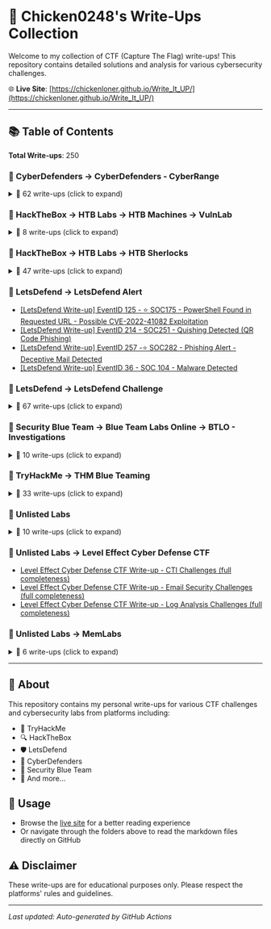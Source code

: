 # 🔐 Chicken0248's Write-Ups Collection

Welcome to my collection of CTF (Capture The Flag) write-ups! This repository contains detailed solutions and analysis for various cybersecurity challenges.

🌐 **Live Site**: [https://chickenloner.github.io/Write_It_UP/](https://chickenloner.github.io/Write_It_UP/)

---

## 📚 Table of Contents

**Total Write-ups**: 250

### 📁 CyberDefenders → CyberDefenders - CyberRange

<details>
<summary>📝 62 write-ups (click to expand)</summary>

- [[CyberDefenders Write-up] 3CX Supply Chain](CyberDefenders/CyberDefenders%20-%20CyberRange/%5BCyberDefenders%20Write-up%5D%203CX%20Supply%20Chain.md)
- [[CyberDefenders Write-up] Acoustic](CyberDefenders/CyberDefenders%20-%20CyberRange/%5BCyberDefenders%20Write-up%5D%20Acoustic.md)
- [[CyberDefenders Write-up] AfricanFalls](CyberDefenders/CyberDefenders%20-%20CyberRange/%5BCyberDefenders%20Write-up%5D%20AfricanFalls.md)
- [[CyberDefenders Write-up] AndroidBreach](CyberDefenders/CyberDefenders%20-%20CyberRange/%5BCyberDefenders%20Write-up%5D%20AndroidBreach.md)
- [[CyberDefenders Write-up] Andromeda Bot](CyberDefenders/CyberDefenders%20-%20CyberRange/%5BCyberDefenders%20Write-up%5D%20Andromeda%20Bot.md)
- [[CyberDefenders Write-up] BankingTroubles](CyberDefenders/CyberDefenders%20-%20CyberRange/%5BCyberDefenders%20Write-up%5D%20BankingTroubles.md)
- [[CyberDefenders Write-up] BlackEnergy](CyberDefenders/CyberDefenders%20-%20CyberRange/%5BCyberDefenders%20Write-up%5D%20BlackEnergy.md)
- [[CyberDefenders Write-up] BlueSky Ransomware](CyberDefenders/CyberDefenders%20-%20CyberRange/%5BCyberDefenders%20Write-up%5D%20BlueSky%20Ransomware.md)
- [[CyberDefenders Write-up] Brave](CyberDefenders/CyberDefenders%20-%20CyberRange/%5BCyberDefenders%20Write-up%5D%20Brave.md)
- [[CyberDefenders Write-up] DeepDive](CyberDefenders/CyberDefenders%20-%20CyberRange/%5BCyberDefenders%20Write-up%5D%20DeepDive.md)
- [[CyberDefenders Write-up] DumpMe](CyberDefenders/CyberDefenders%20-%20CyberRange/%5BCyberDefenders%20Write-up%5D%20DumpMe.md)
- [[CyberDefenders Write-up] Emprisa Maldoc](CyberDefenders/CyberDefenders%20-%20CyberRange/%5BCyberDefenders%20Write-up%5D%20Emprisa%20Maldoc.md)
- [[CyberDefenders Write-up] EscapeRoom](CyberDefenders/CyberDefenders%20-%20CyberRange/%5BCyberDefenders%20Write-up%5D%20EscapeRoom.md)
- [[CyberDefenders Write-up] FakeGPT](CyberDefenders/CyberDefenders%20-%20CyberRange/%5BCyberDefenders%20Write-up%5D%20FakeGPT.md)
- [[CyberDefenders Write-up] Fog Ransomware](CyberDefenders/CyberDefenders%20-%20CyberRange/%5BCyberDefenders%20Write-up%5D%20Fog%20Ransomware.md)
- [[CyberDefenders Write-up] GetPDF](CyberDefenders/CyberDefenders%20-%20CyberRange/%5BCyberDefenders%20Write-up%5D%20GetPDF.md)
- [[CyberDefenders Write-up] GoldenSpray](CyberDefenders/CyberDefenders%20-%20CyberRange/%5BCyberDefenders%20Write-up%5D%20GoldenSpray.md)
- [[CyberDefenders Write-up] GrabThePhisher](CyberDefenders/CyberDefenders%20-%20CyberRange/%5BCyberDefenders%20Write-up%5D%20GrabThePhisher.md)
- [[CyberDefenders Write-up] Hacked](CyberDefenders/CyberDefenders%20-%20CyberRange/%5BCyberDefenders%20Write-up%5D%20Hacked.md)
- [[CyberDefenders Write-up] Hammered](CyberDefenders/CyberDefenders%20-%20CyberRange/%5BCyberDefenders%20Write-up%5D%20Hammered.md)
- [[CyberDefenders Write-up] HawkEye](CyberDefenders/CyberDefenders%20-%20CyberRange/%5BCyberDefenders%20Write-up%5D%20HawkEye.md)
- [[CyberDefenders Write-up] HireMe](CyberDefenders/CyberDefenders%20-%20CyberRange/%5BCyberDefenders%20Write-up%5D%20HireMe.md)
- [[CyberDefenders Write-up] IcedID](CyberDefenders/CyberDefenders%20-%20CyberRange/%5BCyberDefenders%20Write-up%5D%20IcedID.md)
- [[CyberDefenders Write-up] IcedID 2](CyberDefenders/CyberDefenders%20-%20CyberRange/%5BCyberDefenders%20Write-up%5D%20IcedID%202.md)
- [[CyberDefenders Write-up] Injector](CyberDefenders/CyberDefenders%20-%20CyberRange/%5BCyberDefenders%20Write-up%5D%20Injector.md)
- [[CyberDefenders Write-up] Insider](CyberDefenders/CyberDefenders%20-%20CyberRange/%5BCyberDefenders%20Write-up%5D%20Insider.md)
- [[CyberDefenders Write-up] Kerberoasted](CyberDefenders/CyberDefenders%20-%20CyberRange/%5BCyberDefenders%20Write-up%5D%20Kerberoasted.md)
- [[CyberDefenders Write-up] Lespion](CyberDefenders/CyberDefenders%20-%20CyberRange/%5BCyberDefenders%20Write-up%5D%20Lespion.md)
- [[CyberDefenders Write-up] MSIXPhish](CyberDefenders/CyberDefenders%20-%20CyberRange/%5BCyberDefenders%20Write-up%5D%20MSIXPhish.md)
- [[CyberDefenders Write-up] MalDoc101](CyberDefenders/CyberDefenders%20-%20CyberRange/%5BCyberDefenders%20Write-up%5D%20MalDoc101.md)
- [[CyberDefenders Write-up] MeteorHit](CyberDefenders/CyberDefenders%20-%20CyberRange/%5BCyberDefenders%20Write-up%5D%20MeteorHit.md)
- [[CyberDefenders Write-up] MrGamer](CyberDefenders/CyberDefenders%20-%20CyberRange/%5BCyberDefenders%20Write-up%5D%20MrGamer.md)
- [[CyberDefenders Write-up] MrRobot](CyberDefenders/CyberDefenders%20-%20CyberRange/%5BCyberDefenders%20Write-up%5D%20MrRobot.md)
- [[CyberDefenders Write-up] NintendoHunt](CyberDefenders/CyberDefenders%20-%20CyberRange/%5BCyberDefenders%20Write-up%5D%20NintendoHunt.md)
- [[CyberDefenders Write-up] NukeTheBrowser](CyberDefenders/CyberDefenders%20-%20CyberRange/%5BCyberDefenders%20Write-up%5D%20NukeTheBrowser.md)
- [[CyberDefenders Write-up] Obfuscated](CyberDefenders/CyberDefenders%20-%20CyberRange/%5BCyberDefenders%20Write-up%5D%20Obfuscated.md)
- [[CyberDefenders Write-up] Oski](CyberDefenders/CyberDefenders%20-%20CyberRange/%5BCyberDefenders%20Write-up%5D%20Oski.md)
- [[CyberDefenders Write-up] PacketMaze](CyberDefenders/CyberDefenders%20-%20CyberRange/%5BCyberDefenders%20Write-up%5D%20PacketMaze.md)
- [[CyberDefenders Write-up] PhishStrike](CyberDefenders/CyberDefenders%20-%20CyberRange/%5BCyberDefenders%20Write-up%5D%20PhishStrike.md)
- [[CyberDefenders Write-up] Phobos](CyberDefenders/CyberDefenders%20-%20CyberRange/%5BCyberDefenders%20Write-up%5D%20Phobos.md)
- [[CyberDefenders Write-up] PoisonedCredentials](CyberDefenders/CyberDefenders%20-%20CyberRange/%5BCyberDefenders%20Write-up%5D%20PoisonedCredentials.md)
- [[CyberDefenders Write-up] PsExec Hunt](CyberDefenders/CyberDefenders%20-%20CyberRange/%5BCyberDefenders%20Write-up%5D%20PsExec%20Hunt.md)
- [[CyberDefenders Write-up] QBot](CyberDefenders/CyberDefenders%20-%20CyberRange/%5BCyberDefenders%20Write-up%5D%20QBot.md)
- [[CyberDefenders Write-up] Ramnit](CyberDefenders/CyberDefenders%20-%20CyberRange/%5BCyberDefenders%20Write-up%5D%20Ramnit.md)
- [[CyberDefenders Write-up] Red Stealer](CyberDefenders/CyberDefenders%20-%20CyberRange/%5BCyberDefenders%20Write-up%5D%20Red%20Stealer.md)
- [[CyberDefenders Write-up] RedLine](CyberDefenders/CyberDefenders%20-%20CyberRange/%5BCyberDefenders%20Write-up%5D%20RedLine.md)
- [[CyberDefenders Write-up] Reveal](CyberDefenders/CyberDefenders%20-%20CyberRange/%5BCyberDefenders%20Write-up%5D%20Reveal.md)
- [[CyberDefenders Write-up] Seized](CyberDefenders/CyberDefenders%20-%20CyberRange/%5BCyberDefenders%20Write-up%5D%20Seized.md)
- [[CyberDefenders Write-up] ShadowRoast](CyberDefenders/CyberDefenders%20-%20CyberRange/%5BCyberDefenders%20Write-up%5D%20ShadowRoast.md)
- [[CyberDefenders Write-up] SpottedInTheWild](CyberDefenders/CyberDefenders%20-%20CyberRange/%5BCyberDefenders%20Write-up%5D%20SpottedInTheWild.md)
- [[CyberDefenders Write-up] Sysinternals](CyberDefenders/CyberDefenders%20-%20CyberRange/%5BCyberDefenders%20Write-up%5D%20Sysinternals.md)
- [[CyberDefenders Write-up] T1197](CyberDefenders/CyberDefenders%20-%20CyberRange/%5BCyberDefenders%20Write-up%5D%20T1197.md)
- [[CyberDefenders Write-up] The Crime](CyberDefenders/CyberDefenders%20-%20CyberRange/%5BCyberDefenders%20Write-up%5D%20The%20Crime.md)
- [[CyberDefenders Write-up] Tomcat Takeover](CyberDefenders/CyberDefenders%20-%20CyberRange/%5BCyberDefenders%20Write-up%5D%20Tomcat%20Takeover.md)
- [[CyberDefenders Write-up] Trigona Ransomware](CyberDefenders/CyberDefenders%20-%20CyberRange/%5BCyberDefenders%20Write-up%5D%20Trigona%20Ransomware.md)
- [[CyberDefenders Write-up] Ulysses](CyberDefenders/CyberDefenders%20-%20CyberRange/%5BCyberDefenders%20Write-up%5D%20Ulysses.md)
- [[CyberDefenders Write-up] UnPackMe](CyberDefenders/CyberDefenders%20-%20CyberRange/%5BCyberDefenders%20Write-up%5D%20UnPackMe.md)
- [[CyberDefenders Write-up] Web Investigation](CyberDefenders/CyberDefenders%20-%20CyberRange/%5BCyberDefenders%20Write-up%5D%20Web%20Investigation.md)
- [[CyberDefenders Write-up] WebStrike](CyberDefenders/CyberDefenders%20-%20CyberRange/%5BCyberDefenders%20Write-up%5D%20WebStrike.md)
- [[CyberDefenders Write-up] WireDive](CyberDefenders/CyberDefenders%20-%20CyberRange/%5BCyberDefenders%20Write-up%5D%20WireDive.md)
- [[CyberDefenders Write-up] XLM Macros](CyberDefenders/CyberDefenders%20-%20CyberRange/%5BCyberDefenders%20Write-up%5D%20XLM%20Macros.md)
- [[CyberDefenders Write-up] Yellow RAT](CyberDefenders/CyberDefenders%20-%20CyberRange/%5BCyberDefenders%20Write-up%5D%20Yellow%20RAT.md)

</details>

### 📁 HackTheBox → HTB Labs → HTB Machines → VulnLab

<details>
<summary>📝 8 write-ups (click to expand)</summary>

- [[HTB Write-up] Baby](HackTheBox/HTB%20Labs/HTB%20Machines/VulnLab/%5BHTB%20Write-up%5D%20Baby.md)
- [[HTB Write-up] BabyTwo](HackTheBox/HTB%20Labs/HTB%20Machines/VulnLab/%5BHTB%20Write-up%5D%20BabyTwo.md)
- [[HTB Write-up] Breach](HackTheBox/HTB%20Labs/HTB%20Machines/VulnLab/%5BHTB%20Write-up%5D%20Breach.md)
- [[HTB Write-up] Job](HackTheBox/HTB%20Labs/HTB%20Machines/VulnLab/%5BHTB%20Write-up%5D%20Job.md)
- [[HTB Write-up] Media](HackTheBox/HTB%20Labs/HTB%20Machines/VulnLab/%5BHTB%20Write-up%5D%20Media.md)
- [[HTB Write-up] Retro](HackTheBox/HTB%20Labs/HTB%20Machines/VulnLab/%5BHTB%20Write-up%5D%20Retro.md)
- [[HTB Write-up] Sendai](HackTheBox/HTB%20Labs/HTB%20Machines/VulnLab/%5BHTB%20Write-up%5D%20Sendai.md)
- [[HTB Write-up] Sweep](HackTheBox/HTB%20Labs/HTB%20Machines/VulnLab/%5BHTB%20Write-up%5D%20Sweep.md)

</details>

### 📁 HackTheBox → HTB Labs → HTB Sherlocks

<details>
<summary>📝 47 write-ups (click to expand)</summary>

- [[HTB Sherlocks Write-up] APTNightmare](HackTheBox/HTB%20Labs/HTB%20Sherlocks/%5BHTB%20Sherlocks%20Write-up%5D%20APTNightmare.md)
- [[HTB Sherlocks Write-up] APTNightmare-2](HackTheBox/HTB%20Labs/HTB%20Sherlocks/%5BHTB%20Sherlocks%20Write-up%5D%20APTNightmare-2.md)
- [[HTB Sherlocks Write-up] BFT](HackTheBox/HTB%20Labs/HTB%20Sherlocks/%5BHTB%20Sherlocks%20Write-up%5D%20BFT.md)
- [[HTB Sherlocks Write-up] BOughT](HackTheBox/HTB%20Labs/HTB%20Sherlocks/%5BHTB%20Sherlocks%20Write-up%5D%20BOughT.md)
- [[HTB Sherlocks Write-up] Brutus](HackTheBox/HTB%20Labs/HTB%20Sherlocks/%5BHTB%20Sherlocks%20Write-up%5D%20Brutus.md)
- [[HTB Sherlocks Write-up] Bumblebee](HackTheBox/HTB%20Labs/HTB%20Sherlocks/%5BHTB%20Sherlocks%20Write-up%5D%20Bumblebee.md)
- [[HTB Sherlocks Write-up] Campfire-1](HackTheBox/HTB%20Labs/HTB%20Sherlocks/%5BHTB%20Sherlocks%20Write-up%5D%20Campfire-1.md)
- [[HTB Sherlocks Write-up] Campfire-2](HackTheBox/HTB%20Labs/HTB%20Sherlocks/%5BHTB%20Sherlocks%20Write-up%5D%20Campfire-2.md)
- [[HTB Sherlocks Write-up] Compromised](HackTheBox/HTB%20Labs/HTB%20Sherlocks/%5BHTB%20Sherlocks%20Write-up%5D%20Compromised.md)
- [[HTB Sherlocks Write-up] Constellation](HackTheBox/HTB%20Labs/HTB%20Sherlocks/%5BHTB%20Sherlocks%20Write-up%5D%20Constellation.md)
- [[HTB Sherlocks Write-up] CrewCrow](HackTheBox/HTB%20Labs/HTB%20Sherlocks/%5BHTB%20Sherlocks%20Write-up%5D%20CrewCrow.md)
- [[HTB Sherlocks Write-up] CrownJewel-1](HackTheBox/HTB%20Labs/HTB%20Sherlocks/%5BHTB%20Sherlocks%20Write-up%5D%20CrownJewel-1.md)
- [[HTB Sherlocks Write-up] CrownJewel-2](HackTheBox/HTB%20Labs/HTB%20Sherlocks/%5BHTB%20Sherlocks%20Write-up%5D%20CrownJewel-2.md)
- [[HTB Sherlocks Write-up] Detroit becomes Human](HackTheBox/HTB%20Labs/HTB%20Sherlocks/%5BHTB%20Sherlocks%20Write-up%5D%20Detroit%20becomes%20Human.md)
- [[HTB Sherlocks Write-up] Heartbreaker-Continuum](HackTheBox/HTB%20Labs/HTB%20Sherlocks/%5BHTB%20Sherlocks%20Write-up%5D%20Heartbreaker-Continuum.md)
- [[HTB Sherlocks Write-up] Heartbreaker-Denouement](HackTheBox/HTB%20Labs/HTB%20Sherlocks/%5BHTB%20Sherlocks%20Write-up%5D%20Heartbreaker-Denouement.md)
- [[HTB Sherlocks Write-up] Hyperfiletable](HackTheBox/HTB%20Labs/HTB%20Sherlocks/%5BHTB%20Sherlocks%20Write-up%5D%20Hyperfiletable.md)
- [[HTB Sherlocks Write-up] Jingle Bell](HackTheBox/HTB%20Labs/HTB%20Sherlocks/%5BHTB%20Sherlocks%20Write-up%5D%20Jingle%20Bell.md)
- [[HTB Sherlocks Write-up] Jugglin](HackTheBox/HTB%20Labs/HTB%20Sherlocks/%5BHTB%20Sherlocks%20Write-up%5D%20Jugglin.md)
- [[HTB Sherlocks Write-up] Knock Knock](HackTheBox/HTB%20Labs/HTB%20Sherlocks/%5BHTB%20Sherlocks%20Write-up%5D%20Knock%20Knock.md)
- [[HTB Sherlocks Write-up] Litter](HackTheBox/HTB%20Labs/HTB%20Sherlocks/%5BHTB%20Sherlocks%20Write-up%5D%20Litter.md)
- [[HTB Sherlocks Write-up] Lockpick](HackTheBox/HTB%20Labs/HTB%20Sherlocks/%5BHTB%20Sherlocks%20Write-up%5D%20Lockpick.md)
- [[HTB Sherlocks Write-up] Logjammer](HackTheBox/HTB%20Labs/HTB%20Sherlocks/%5BHTB%20Sherlocks%20Write-up%5D%20Logjammer.md)
- [[HTB Sherlocks Write-up] Meerkat](HackTheBox/HTB%20Labs/HTB%20Sherlocks/%5BHTB%20Sherlocks%20Write-up%5D%20Meerkat.md)
- [[HTB Sherlocks Write-up] NeuroSync-D](HackTheBox/HTB%20Labs/HTB%20Sherlocks/%5BHTB%20Sherlocks%20Write-up%5D%20NeuroSync-D.md)
- [[HTB Sherlocks Write-up] Noted](HackTheBox/HTB%20Labs/HTB%20Sherlocks/%5BHTB%20Sherlocks%20Write-up%5D%20Noted.md)
- [[HTB Sherlocks Write-up] Noxious](HackTheBox/HTB%20Labs/HTB%20Sherlocks/%5BHTB%20Sherlocks%20Write-up%5D%20Noxious.md)
- [[HTB Sherlocks Write-up] Nubilum-2](HackTheBox/HTB%20Labs/HTB%20Sherlocks/%5BHTB%20Sherlocks%20Write-up%5D%20Nubilum-2.md)
- [[HTB Sherlocks Write-up] Nuts](HackTheBox/HTB%20Labs/HTB%20Sherlocks/%5BHTB%20Sherlocks%20Write-up%5D%20Nuts.md)
- [[HTB Sherlocks Write-up] OPTinselTrace24-3 Blizzard Breakdown](HackTheBox/HTB%20Labs/HTB%20Sherlocks/%5BHTB%20Sherlocks%20Write-up%5D%20OPTinselTrace24-3%20Blizzard%20Breakdown.md)
- [[HTB Sherlocks Write-up] OPTinselTrace24-4 Neural Noel](HackTheBox/HTB%20Labs/HTB%20Sherlocks/%5BHTB%20Sherlocks%20Write-up%5D%20OPTinselTrace24-4%20Neural%20Noel.md)
- [[HTB Sherlocks Write-up] OpSalwarKameez24-1 Super-Star](HackTheBox/HTB%20Labs/HTB%20Sherlocks/%5BHTB%20Sherlocks%20Write-up%5D%20OpSalwarKameez24-1%20Super-Star.md)
- [[HTB Sherlocks Write-up] OpSalwarKameez24-2 Magic-Show](HackTheBox/HTB%20Labs/HTB%20Sherlocks/%5BHTB%20Sherlocks%20Write-up%5D%20OpSalwarKameez24-2%20Magic-Show.md)
- [[HTB Sherlocks Write-up] OpSalwarKameez24-4 Salsa-Dance](HackTheBox/HTB%20Labs/HTB%20Sherlocks/%5BHTB%20Sherlocks%20Write-up%5D%20OpSalwarKameez24-4%20Salsa-Dance.md)
- [[HTB Sherlocks Write-up] OpTinselTrace24-1 Sneaky Cookies](HackTheBox/HTB%20Labs/HTB%20Sherlocks/%5BHTB%20Sherlocks%20Write-up%5D%20OpTinselTrace24-1%20Sneaky%20Cookies.md)
- [[HTB Sherlocks Write-up] Pikaptcha](HackTheBox/HTB%20Labs/HTB%20Sherlocks/%5BHTB%20Sherlocks%20Write-up%5D%20Pikaptcha.md)
- [[HTB Sherlocks Write-up] Psittaciformes](HackTheBox/HTB%20Labs/HTB%20Sherlocks/%5BHTB%20Sherlocks%20Write-up%5D%20Psittaciformes.md)
- [[HTB Sherlocks Write-up] Reaper](HackTheBox/HTB%20Labs/HTB%20Sherlocks/%5BHTB%20Sherlocks%20Write-up%5D%20Reaper.md)
- [[HTB Sherlocks Write-up] ReliableThreat](HackTheBox/HTB%20Labs/HTB%20Sherlocks/%5BHTB%20Sherlocks%20Write-up%5D%20ReliableThreat.md)
- [[HTB Sherlocks Write-up] RogueOne](HackTheBox/HTB%20Labs/HTB%20Sherlocks/%5BHTB%20Sherlocks%20Write-up%5D%20RogueOne.md)
- [[HTB Sherlocks Write-up] Takedown](HackTheBox/HTB%20Labs/HTB%20Sherlocks/%5BHTB%20Sherlocks%20Write-up%5D%20Takedown.md)
- [[HTB Sherlocks Write-up] TickTock](HackTheBox/HTB%20Labs/HTB%20Sherlocks/%5BHTB%20Sherlocks%20Write-up%5D%20TickTock.md)
- [[HTB Sherlocks Write-up] Tracer](HackTheBox/HTB%20Labs/HTB%20Sherlocks/%5BHTB%20Sherlocks%20Write-up%5D%20Tracer.md)
- [[HTB Sherlocks Write-up] Trent](HackTheBox/HTB%20Labs/HTB%20Sherlocks/%5BHTB%20Sherlocks%20Write-up%5D%20Trent.md)
- [[HTB Sherlocks Write-up] Ultimatum](HackTheBox/HTB%20Labs/HTB%20Sherlocks/%5BHTB%20Sherlocks%20Write-up%5D%20Ultimatum.md)
- [[HTB Sherlocks Write-up] Unit42](HackTheBox/HTB%20Labs/HTB%20Sherlocks/%5BHTB%20Sherlocks%20Write-up%5D%20Unit42.md)
- [[HTB Sherlocks Write-up] Unsupervised](HackTheBox/HTB%20Labs/HTB%20Sherlocks/%5BHTB%20Sherlocks%20Write-up%5D%20Unsupervised.md)

</details>

### 📁 LetsDefend → LetsDefend Alert

- [[LetsDefend Write-up] EventID 125 - ⭐ SOC175 - PowerShell Found in Requested URL - Possible CVE-2022-41082 Exploitation](LetsDefend/LetsDefend%20Alert/%5BLetsDefend%20Write-up%5D%20EventID%20125%20-%20%E2%AD%90%20SOC175%20-%20PowerShell%20Found%20in%20Requested%20URL%20-%20Possible%20CVE-2022-41082%20Exploitation.md)
- [[LetsDefend Write-up] EventID 214 - SOC251 - Quishing Detected (QR Code Phishing)](LetsDefend/LetsDefend%20Alert/%5BLetsDefend%20Write-up%5D%20EventID%20214%20-%20SOC251%20-%20Quishing%20Detected%20%28QR%20Code%20Phishing%29.md)
- [[LetsDefend Write-up] EventID 257 -⭐ SOC282 - Phishing Alert - Deceptive Mail Detected](LetsDefend/LetsDefend%20Alert/%5BLetsDefend%20Write-up%5D%20EventID%20257%20-%E2%AD%90%20SOC282%20-%20Phishing%20Alert%20-%20Deceptive%20Mail%20Detected.md)
- [[LetsDefend Write-up] EventID 36 - SOC 104 - Malware Detected](LetsDefend/LetsDefend%20Alert/%5BLetsDefend%20Write-up%5D%20EventID%2036%20-%20SOC%20104%20-%20Malware%20Detected.md)

### 📁 LetsDefend → LetsDefend Challenge

<details>
<summary>📝 67 write-ups (click to expand)</summary>

- [[LetsDefend Write-up] Agniane Stealer](LetsDefend/LetsDefend%20Challenge/%5BLetsDefend%20Write-up%5D%20Agniane%20Stealer.md)
- [[LetsDefend Write-up] AstasiaLoader](LetsDefend/LetsDefend%20Challenge/%5BLetsDefend%20Write-up%5D%20AstasiaLoader.md)
- [[LetsDefend Write-up] Batch Downloader](LetsDefend/LetsDefend%20Challenge/%5BLetsDefend%20Write-up%5D%20Batch%20Downloader.md)
- [[LetsDefend Write-up] Brute Force Attacks](LetsDefend/LetsDefend%20Challenge/%5BLetsDefend%20Write-up%5D%20Brute%20Force%20Attacks.md)
- [[LetsDefend Write-up] Compromised Chat Server](LetsDefend/LetsDefend%20Challenge/%5BLetsDefend%20Write-up%5D%20Compromised%20Chat%20Server.md)
- [[LetsDefend Write-up] Compromised ICS Device](LetsDefend/LetsDefend%20Challenge/%5BLetsDefend%20Write-up%5D%20Compromised%20ICS%20Device.md)
- [[LetsDefend Write-up] Compromised Network Printer](LetsDefend/LetsDefend%20Challenge/%5BLetsDefend%20Write-up%5D%20Compromised%20Network%20Printer.md)
- [[LetsDefend Write-up] Confluence CVE-2023-22527](LetsDefend/LetsDefend%20Challenge/%5BLetsDefend%20Write-up%5D%20Confluence%20CVE-2023-22527.md)
- [[LetsDefend Write-up] DLL Stealer](LetsDefend/LetsDefend%20Challenge/%5BLetsDefend%20Write-up%5D%20DLL%20Stealer.md)
- [[LetsDefend Write-up] Disclose The Agent](LetsDefend/LetsDefend%20Challenge/%5BLetsDefend%20Write-up%5D%20Disclose%20The%20Agent.md)
- [[LetsDefend Write-up] Discord Forensics](LetsDefend/LetsDefend%20Challenge/%5BLetsDefend%20Write-up%5D%20Discord%20Forensics.md)
- [[LetsDefend Write-up] Downloader](LetsDefend/LetsDefend%20Challenge/%5BLetsDefend%20Write-up%5D%20Downloader.md)
- [[LetsDefend Write-up] Email Analysis](LetsDefend/LetsDefend%20Challenge/%5BLetsDefend%20Write-up%5D%20Email%20Analysis.md)
- [[LetsDefend Write-up] Excel 4.0 Macros](LetsDefend/LetsDefend%20Challenge/%5BLetsDefend%20Write-up%5D%20Excel%204.0%20Macros.md)
- [[LetsDefend Write-up] Golang Ransomware](LetsDefend/LetsDefend%20Challenge/%5BLetsDefend%20Write-up%5D%20Golang%20Ransomware.md)
- [[LetsDefend Write-up] Http Basic Auth](LetsDefend/LetsDefend%20Challenge/%5BLetsDefend%20Write-up%5D%20Http%20Basic%20Auth.md)
- [[LetsDefend Write-up] IcedID Malware Family](LetsDefend/LetsDefend%20Challenge/%5BLetsDefend%20Write-up%5D%20IcedID%20Malware%20Family.md)
- [[LetsDefend Write-up] ImageStegano](LetsDefend/LetsDefend%20Challenge/%5BLetsDefend%20Write-up%5D%20ImageStegano.md)
- [[LetsDefend Write-up] Infection with Cobalt Strike](LetsDefend/LetsDefend%20Challenge/%5BLetsDefend%20Write-up%5D%20Infection%20with%20Cobalt%20Strike.md)
- [[LetsDefend Write-up] Investigate Web Attack](LetsDefend/LetsDefend%20Challenge/%5BLetsDefend%20Write-up%5D%20Investigate%20Web%20Attack.md)
- [[LetsDefend Write-up] Java Shellcode](LetsDefend/LetsDefend%20Challenge/%5BLetsDefend%20Write-up%5D%20Java%20Shellcode.md)
- [[LetsDefend Write-up] Kernel Exploit](LetsDefend/LetsDefend%20Challenge/%5BLetsDefend%20Write-up%5D%20Kernel%20Exploit.md)
- [[LetsDefend Write-up] Kimsuky APT Group](LetsDefend/LetsDefend%20Challenge/%5BLetsDefend%20Write-up%5D%20Kimsuky%20APT%20Group.md)
- [[LetsDefend Write-up] Linux Disk Forensics](LetsDefend/LetsDefend%20Challenge/%5BLetsDefend%20Write-up%5D%20Linux%20Disk%20Forensics.md)
- [[LetsDefend Write-up] Linux Forensics](LetsDefend/LetsDefend%20Challenge/%5BLetsDefend%20Write-up%5D%20Linux%20Forensics.md)
- [[LetsDefend Write-up] Linux Memory Forensics](LetsDefend/LetsDefend%20Challenge/%5BLetsDefend%20Write-up%5D%20Linux%20Memory%20Forensics.md)
- [[LetsDefend Write-up] LockBit](LetsDefend/LetsDefend%20Challenge/%5BLetsDefend%20Write-up%5D%20LockBit.md)
- [[LetsDefend Write-up] Log Analysis With Sysmon](LetsDefend/LetsDefend%20Challenge/%5BLetsDefend%20Write-up%5D%20Log%20Analysis%20With%20Sysmon.md)
- [[LetsDefend Write-up] MSHTML](LetsDefend/LetsDefend%20Challenge/%5BLetsDefend%20Write-up%5D%20MSHTML.md)
- [[LetsDefend Write-up] Malicious AutoIT](LetsDefend/LetsDefend%20Challenge/%5BLetsDefend%20Write-up%5D%20Malicious%20AutoIT.md)
- [[LetsDefend Write-up] Malicious Chrome Extension](LetsDefend/LetsDefend%20Challenge/%5BLetsDefend%20Write-up%5D%20Malicious%20Chrome%20Extension.md)
- [[LetsDefend Write-up] Malicious Doc](LetsDefend/LetsDefend%20Challenge/%5BLetsDefend%20Write-up%5D%20Malicious%20Doc.md)
- [[LetsDefend Write-up] Malicious VBA](LetsDefend/LetsDefend%20Challenge/%5BLetsDefend%20Write-up%5D%20Malicious%20VBA.md)
- [[LetsDefend Write-up] Malicious Web Traffic Analys](LetsDefend/LetsDefend%20Challenge/%5BLetsDefend%20Write-up%5D%20Malicious%20Web%20Traffic%20Analys.md)
- [[LetsDefend Write-up] Malicious WordPress Plugin](LetsDefend/LetsDefend%20Challenge/%5BLetsDefend%20Write-up%5D%20Malicious%20WordPress%20Plugin.md)
- [[LetsDefend Write-up] Memory Analysis](LetsDefend/LetsDefend%20Challenge/%5BLetsDefend%20Write-up%5D%20Memory%20Analysis.md)
- [[LetsDefend Write-up] NTFS Forensics](LetsDefend/LetsDefend%20Challenge/%5BLetsDefend%20Write-up%5D%20NTFS%20Forensics.md)
- [[LetsDefend Write-up] Obfuscated JavaScript](LetsDefend/LetsDefend%20Challenge/%5BLetsDefend%20Write-up%5D%20Obfuscated%20JavaScript.md)
- [[LetsDefend Write-up] Obfuscated RAT](LetsDefend/LetsDefend%20Challenge/%5BLetsDefend%20Write-up%5D%20Obfuscated%20RAT.md)
- [[LetsDefend Write-up] PCAP Analysis](LetsDefend/LetsDefend%20Challenge/%5BLetsDefend%20Write-up%5D%20PCAP%20Analysis.md)
- [[LetsDefend Write-up] PDF Analysis](LetsDefend/LetsDefend%20Challenge/%5BLetsDefend%20Write-up%5D%20PDF%20Analysis.md)
- [[LetsDefend Write-up] PDFURI](LetsDefend/LetsDefend%20Challenge/%5BLetsDefend%20Write-up%5D%20PDFURI.md)
- [[LetsDefend Write-up] PHP-CGI (CVE-2024-4577)](LetsDefend/LetsDefend%20Challenge/%5BLetsDefend%20Write-up%5D%20PHP-CGI%20%28CVE-2024-4577%29.md)
- [[LetsDefend Write-up] Phishing Email](LetsDefend/LetsDefend%20Challenge/%5BLetsDefend%20Write-up%5D%20Phishing%20Email.md)
- [[LetsDefend Write-up] Port Scan Activity](LetsDefend/LetsDefend%20Challenge/%5BLetsDefend%20Write-up%5D%20Port%20Scan%20Activity.md)
- [[LetsDefend Write-up] PowerShell Script](LetsDefend/LetsDefend%20Challenge/%5BLetsDefend%20Write-up%5D%20PowerShell%20Script.md)
- [[LetsDefend Write-up] Presentation As a Malware](LetsDefend/LetsDefend%20Challenge/%5BLetsDefend%20Write-up%5D%20Presentation%20As%20a%20Malware.md)
- [[LetsDefend Write-up] PrintNightmare](LetsDefend/LetsDefend%20Challenge/%5BLetsDefend%20Write-up%5D%20PrintNightmare.md)
- [[LetsDefend Write-up] QakBot Malware](LetsDefend/LetsDefend%20Challenge/%5BLetsDefend%20Write-up%5D%20QakBot%20Malware.md)
- [[LetsDefend Write-up] Ransomware Attack](LetsDefend/LetsDefend%20Challenge/%5BLetsDefend%20Write-up%5D%20Ransomware%20Attack.md)
- [[LetsDefend Write-up] RegistryHive](LetsDefend/LetsDefend%20Challenge/%5BLetsDefend%20Write-up%5D%20RegistryHive.md)
- [[LetsDefend Write-up] Remote Working](LetsDefend/LetsDefend%20Challenge/%5BLetsDefend%20Write-up%5D%20Remote%20Working.md)
- [[LetsDefend Write-up] Revenge RAT](LetsDefend/LetsDefend%20Challenge/%5BLetsDefend%20Write-up%5D%20Revenge%20RAT.md)
- [[LetsDefend Write-up] Serpent Stealer](LetsDefend/LetsDefend%20Challenge/%5BLetsDefend%20Write-up%5D%20Serpent%20Stealer.md)
- [[LetsDefend Write-up] Shellshock Attack](LetsDefend/LetsDefend%20Challenge/%5BLetsDefend%20Write-up%5D%20Shellshock%20Attack.md)
- [[LetsDefend Write-up] Suspicious Browser Extension](LetsDefend/LetsDefend%20Challenge/%5BLetsDefend%20Write-up%5D%20Suspicious%20Browser%20Extension.md)
- [[LetsDefend Write-up] Suspicious Python Package](LetsDefend/LetsDefend%20Challenge/%5BLetsDefend%20Write-up%5D%20Suspicious%20Python%20Package.md)
- [[LetsDefend Write-up] TeamViewer Forensics](LetsDefend/LetsDefend%20Challenge/%5BLetsDefend%20Write-up%5D%20TeamViewer%20Forensics.md)
- [[LetsDefend Write-up] Upstyle Backdoor](LetsDefend/LetsDefend%20Challenge/%5BLetsDefend%20Write-up%5D%20Upstyle%20Backdoor.md)
- [[LetsDefend Write-up] WannaCry Ransomware](LetsDefend/LetsDefend%20Challenge/%5BLetsDefend%20Write-up%5D%20WannaCry%20Ransomware.md)
- [[LetsDefend Write-up] WinRAR 0-Day](LetsDefend/LetsDefend%20Challenge/%5BLetsDefend%20Write-up%5D%20WinRAR%200-Day.md)
- [[LetsDefend Write-up] Windows Memory Dump](LetsDefend/LetsDefend%20Challenge/%5BLetsDefend%20Write-up%5D%20Windows%20Memory%20Dump.md)
- [[LetsDefend Write-up] Windows Registry](LetsDefend/LetsDefend%20Challenge/%5BLetsDefend%20Write-up%5D%20Windows%20Registry.md)
- [[LetsDefend Write-up] Windows Theme Spoofing](LetsDefend/LetsDefend%20Challenge/%5BLetsDefend%20Write-up%5D%20Windows%20Theme%20Spoofing.md)
- [[LetsDefend Write-up] YARA Rule](LetsDefend/LetsDefend%20Challenge/%5BLetsDefend%20Write-up%5D%20YARA%20Rule.md)
- [[LetsDefend Write-up] cl0p Malware](LetsDefend/LetsDefend%20Challenge/%5BLetsDefend%20Write-up%5D%20cl0p%20Malware.md)
- [[LetsDefend Write-up] macOS Malware](LetsDefend/LetsDefend%20Challenge/%5BLetsDefend%20Write-up%5D%20macOS%20Malware.md)

</details>

### 📁 Security Blue Team → Blue Team Labs Online → BTLO - Investigations

<details>
<summary>📝 10 write-ups (click to expand)</summary>

- [[BTLO Write-up] Aspen](Security%20Blue%20Team/Blue%20Team%20Labs%20Online/BTLO%20-%20Investigations/%5BBTLO%20Write-up%5D%20Aspen.md)
- [[BTLO Write-up] Countdown](Security%20Blue%20Team/Blue%20Team%20Labs%20Online/BTLO%20-%20Investigations/%5BBTLO%20Write-up%5D%20Countdown.md)
- [[BTLO Write-up] Deep Freeze](Security%20Blue%20Team/Blue%20Team%20Labs%20Online/BTLO%20-%20Investigations/%5BBTLO%20Write-up%5D%20Deep%20Freeze.md)
- [[BTLO Write-up] Haunted](Security%20Blue%20Team/Blue%20Team%20Labs%20Online/BTLO%20-%20Investigations/%5BBTLO%20Write-up%5D%20Haunted.md)
- [[BTLO Write-up] Krampus](Security%20Blue%20Team/Blue%20Team%20Labs%20Online/BTLO%20-%20Investigations/%5BBTLO%20Write-up%5D%20Krampus.md)
- [[BTLO Write-up] Masquerade](Security%20Blue%20Team/Blue%20Team%20Labs%20Online/BTLO%20-%20Investigations/%5BBTLO%20Write-up%5D%20Masquerade.md)
- [[BTLO Write-up] Nonyx](Security%20Blue%20Team/Blue%20Team%20Labs%20Online/BTLO%20-%20Investigations/%5BBTLO%20Write-up%5D%20Nonyx.md)
- [[BTLO Write-up] Ozarks](Security%20Blue%20Team/Blue%20Team%20Labs%20Online/BTLO%20-%20Investigations/%5BBTLO%20Write-up%5D%20Ozarks.md)
- [[BTLO Write-up] PikaBoo](Security%20Blue%20Team/Blue%20Team%20Labs%20Online/BTLO%20-%20Investigations/%5BBTLO%20Write-up%5D%20PikaBoo.md)
- [[BTLO Write-up] Typhon](Security%20Blue%20Team/Blue%20Team%20Labs%20Online/BTLO%20-%20Investigations/%5BBTLO%20Write-up%5D%20Typhon.md)

</details>

### 📁 TryHackMe → THM Blue Teaming

<details>
<summary>📝 33 write-ups (click to expand)</summary>

- [[THM Write-up] APIWizards Breach](TryHackMe/THM%20Blue%20Teaming/%5BTHM%20Write-up%5D%20APIWizards%20Breach.md)
- [[THM Write-up] Benign](TryHackMe/THM%20Blue%20Teaming/%5BTHM%20Write-up%5D%20Benign.md)
- [[THM Write-up] Blizzard](TryHackMe/THM%20Blue%20Teaming/%5BTHM%20Write-up%5D%20Blizzard.md)
- [[THM Write-up] Block](TryHackMe/THM%20Blue%20Teaming/%5BTHM%20Write-up%5D%20Block.md)
- [[THM Write-up] Boogeyman 1](TryHackMe/THM%20Blue%20Teaming/%5BTHM%20Write-up%5D%20Boogeyman%201.md)
- [[THM Write-up] Boogeyman 2](TryHackMe/THM%20Blue%20Teaming/%5BTHM%20Write-up%5D%20Boogeyman%202.md)
- [[THM Write-up] Boogeyman 3](TryHackMe/THM%20Blue%20Teaming/%5BTHM%20Write-up%5D%20Boogeyman%203.md)
- [[THM Write-up] Carnage](TryHackMe/THM%20Blue%20Teaming/%5BTHM%20Write-up%5D%20Carnage.md)
- [[THM Write-up] Dead End_](TryHackMe/THM%20Blue%20Teaming/%5BTHM%20Write-up%5D%20Dead%20End_.md)
- [[THM Write-up] Disgruntled](TryHackMe/THM%20Blue%20Teaming/%5BTHM%20Write-up%5D%20Disgruntled.md)
- [[THM Write-up] Disk Analysis & Autopsy](TryHackMe/THM%20Blue%20Teaming/%5BTHM%20Write-up%5D%20Disk%20Analysis%20%26%20Autopsy.md)
- [[THM Write-up] DiskFiltration](TryHackMe/THM%20Blue%20Teaming/%5BTHM%20Write-up%5D%20DiskFiltration.md)
- [[THM Write-up] Diskrupt](TryHackMe/THM%20Blue%20Teaming/%5BTHM%20Write-up%5D%20Diskrupt.md)
- [[THM Write-up] ExfilNode](TryHackMe/THM%20Blue%20Teaming/%5BTHM%20Write-up%5D%20ExfilNode.md)
- [[THM Write-up] Hunt Me I Payment Collectors](TryHackMe/THM%20Blue%20Teaming/%5BTHM%20Write-up%5D%20Hunt%20Me%20I%20Payment%20Collectors.md)
- [[THM Write-up] Investigating with Splunk](TryHackMe/THM%20Blue%20Teaming/%5BTHM%20Write-up%5D%20Investigating%20with%20Splunk.md)
- [[THM Write-up] IronShade](TryHackMe/THM%20Blue%20Teaming/%5BTHM%20Write-up%5D%20IronShade.md)
- [[THM Write-up] ItsyBitsy](TryHackMe/THM%20Blue%20Teaming/%5BTHM%20Write-up%5D%20ItsyBitsy.md)
- [[THM Write-up] Juicy Details](TryHackMe/THM%20Blue%20Teaming/%5BTHM%20Write-up%5D%20Juicy%20Details.md)
- [[THM Write-up] Memory Forensics](TryHackMe/THM%20Blue%20Teaming/%5BTHM%20Write-up%5D%20Memory%20Forensics.md)
- [[THM Write-up] New Hire Old Artifacts](TryHackMe/THM%20Blue%20Teaming/%5BTHM%20Write-up%5D%20New%20Hire%20Old%20Artifacts.md)
- [[THM Write-up] PS Eclipse](TryHackMe/THM%20Blue%20Teaming/%5BTHM%20Write-up%5D%20PS%20Eclipse.md)
- [[THM Write-up] ParrotPost Phishing Analysis](TryHackMe/THM%20Blue%20Teaming/%5BTHM%20Write-up%5D%20ParrotPost%20Phishing%20Analysis.md)
- [[THM Write-up] Phishing Analysis Tools (Case 1-3)](TryHackMe/THM%20Blue%20Teaming/%5BTHM%20Write-up%5D%20Phishing%20Analysis%20Tools%20%28Case%201-3%29.md)
- [[THM Write-up] REvil Corp](TryHackMe/THM%20Blue%20Teaming/%5BTHM%20Write-up%5D%20REvil%20Corp.md)
- [[THM Write-up] Retracted](TryHackMe/THM%20Blue%20Teaming/%5BTHM%20Write-up%5D%20Retracted.md)
- [[THM Write-up] Secret Recipe](TryHackMe/THM%20Blue%20Teaming/%5BTHM%20Write-up%5D%20Secret%20Recipe.md)
- [[THM Write-up] Slingshot](TryHackMe/THM%20Blue%20Teaming/%5BTHM%20Write-up%5D%20Slingshot.md)
- [[THM Write-up] Snapped Phish-ing Line](TryHackMe/THM%20Blue%20Teaming/%5BTHM%20Write-up%5D%20Snapped%20Phish-ing%20Line.md)
- [[THM Write-up] Tardigrade](TryHackMe/THM%20Blue%20Teaming/%5BTHM%20Write-up%5D%20Tardigrade.md)
- [[THM Write-up] Tempest](TryHackMe/THM%20Blue%20Teaming/%5BTHM%20Write-up%5D%20Tempest.md)
- [[THM Write-up] The Greenholt Phish](TryHackMe/THM%20Blue%20Teaming/%5BTHM%20Write-up%5D%20The%20Greenholt%20Phish.md)
- [[THM Write-up] Unattended](TryHackMe/THM%20Blue%20Teaming/%5BTHM%20Write-up%5D%20Unattended.md)

</details>

### 📁 Unlisted Labs

<details>
<summary>📝 10 write-ups (click to expand)</summary>

- [CyGenixCTF Write-up](Unlisted%20Labs/CyGenixCTF%20Write-up.md)
- [Cyber Range Thailand 2024 (Qualifier)](Unlisted%20Labs/Cyber%20Range%20Thailand%202024%20%28Qualifier%29.md)
- [Cyber Range Thailand 2024 [Final] - Review](Unlisted%20Labs/Cyber%20Range%20Thailand%202024%20%5BFinal%5D%20-%20Review.md)
- [CyberSpaceCTF 2024 - Memory (Forensic Challenge) -](Unlisted%20Labs/CyberSpaceCTF%202024%20-%20Memory%20%28Forensic%20Challenge%29%20-.md)
- [CyberSpaceCTF 2024 - Social Distancing (Forensic)](Unlisted%20Labs/CyberSpaceCTF%202024%20-%20Social%20Distancing%20%28Forensic%29.md)
- [SECPlayground Bloody Xmas2024 CTF - [Incident & Rev - Wowza]](Unlisted%20Labs/SECPlayground%20Bloody%20Xmas2024%20CTF%20-%20%5BIncident%20%26%20Rev%20-%20Wowza%5D.md)
- [SECPlayground Hackloween CTF 2024  [Log Analysis & Incident write-up - R@b!T_T]](Unlisted%20Labs/SECPlayground%20Hackloween%20CTF%202024%20%20%5BLog%20Analysis%20%26%20Incident%20write-up%20-%20R%40b%21T_T%5D.md)
- [THCTT2024 - Network_Forensic_Mobile - MaAowHa](Unlisted%20Labs/THCTT2024%20-%20Network_Forensic_Mobile%20-%20MaAowHa.md)
- [THCTT2024 - Reverse_Crypto_Programming - MaAowHa](Unlisted%20Labs/THCTT2024%20-%20Reverse_Crypto_Programming%20-%20MaAowHa.md)
- [n00bz CTF 2024 Write-up (ByTheW4y Team)](Unlisted%20Labs/n00bz%20CTF%202024%20Write-up%20%28ByTheW4y%20Team%29.md)

</details>

### 📁 Unlisted Labs → Level Effect Cyber Defense CTF

- [Level Effect Cyber Defense CTF Write-up - CTI Challenges (full completeness)](Unlisted%20Labs/Level%20Effect%20Cyber%20Defense%20CTF/Level%20Effect%20Cyber%20Defense%20CTF%20Write-up%20-%20CTI%20Challenges%20%28full%20completeness%29.md)
- [Level Effect Cyber Defense CTF Write-up - Email Security Challenges (full completeness)](Unlisted%20Labs/Level%20Effect%20Cyber%20Defense%20CTF/Level%20Effect%20Cyber%20Defense%20CTF%20Write-up%20-%20Email%20Security%20Challenges%20%28full%20completeness%29.md)
- [Level Effect Cyber Defense CTF Write-up - Log Analysis Challenges (full completeness)](Unlisted%20Labs/Level%20Effect%20Cyber%20Defense%20CTF/Level%20Effect%20Cyber%20Defense%20CTF%20Write-up%20-%20Log%20Analysis%20Challenges%20%28full%20completeness%29.md)

### 📁 Unlisted Labs → MemLabs

<details>
<summary>📝 6 write-ups (click to expand)</summary>

- [[MemLabs Write-up] MemLabs Lab 1 - Beginner_s Luck](Unlisted%20Labs/MemLabs/%5BMemLabs%20Write-up%5D%20MemLabs%20Lab%201%20-%20Beginner_s%20Luck.md)
- [[MemLabs Write-up] MemLabs Lab 2 - A New World](Unlisted%20Labs/MemLabs/%5BMemLabs%20Write-up%5D%20MemLabs%20Lab%202%20-%20A%20New%20World.md)
- [[MemLabs Write-up] MemLabs Lab 3 - The Evil_s Den](Unlisted%20Labs/MemLabs/%5BMemLabs%20Write-up%5D%20MemLabs%20Lab%203%20-%20The%20Evil_s%20Den.md)
- [[MemLabs Write-up] MemLabs Lab 4 - Obsession](Unlisted%20Labs/MemLabs/%5BMemLabs%20Write-up%5D%20MemLabs%20Lab%204%20-%20Obsession.md)
- [[MemLabs Write-up] MemLabs Lab 5 - Black Tuesday](Unlisted%20Labs/MemLabs/%5BMemLabs%20Write-up%5D%20MemLabs%20Lab%205%20-%20Black%20Tuesday.md)
- [[MemLabs Write-up] MemLabs Lab 6 - The Reckoning](Unlisted%20Labs/MemLabs/%5BMemLabs%20Write-up%5D%20MemLabs%20Lab%206%20-%20The%20Reckoning.md)

</details>

---

## 🚀 About

This repository contains my personal write-ups for various CTF challenges and cybersecurity labs from platforms including:

- 🎯 TryHackMe
- 🔍 HackTheBox
- 🛡️ LetsDefend
- 🔐 CyberDefenders
- 💙 Security Blue Team
- 🧩 And more...

## 📝 Usage

- Browse the [live site](https://chickenloner.github.io/Write_It_UP/) for a better reading experience
- Or navigate through the folders above to read the markdown files directly on GitHub

## ⚠️ Disclaimer

These write-ups are for educational purposes only. Please respect the platforms' rules and guidelines.

---

*Last updated: Auto-generated by GitHub Actions*
